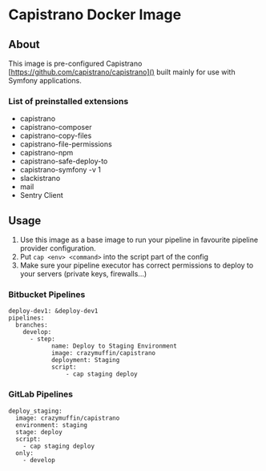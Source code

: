 # Capistrano Docker Image

## About
This image is pre-configured Capistrano [https://github.com/capistrano/capistrano]() built mainly for use with Symfony applications.

### List of preinstalled extensions

- capistrano
- capistrano-composer
- capistrano-copy-files
- capistrano-file-permissions
- capistrano-npm
- capistrano-safe-deploy-to
- capistrano-symfony -v 1
- slackistrano
- mail
- Sentry Client

## Usage

1. Use this image as a base image to run your pipeline in favourite pipeline provider configuration.
2. Put `cap <env> <command>` into the script part of the config
3. Make sure your pipeline executor has correct permissions to deploy to your servers (private keys, firewalls...)

### Bitbucket Pipelines
```
deploy-dev1: &deploy-dev1
pipelines:
  branches:
    develop:
      - step:
            name: Deploy to Staging Environment
            image: crazymuffin/capistrano
            deployment: Staging
            script:
                - cap staging deploy
```

### GitLab Pipelines

```
deploy_staging:
  image: crazymuffin/capistrano
  environment: staging
  stage: deploy
  script:
    - cap staging deploy
  only:
    - develop
```